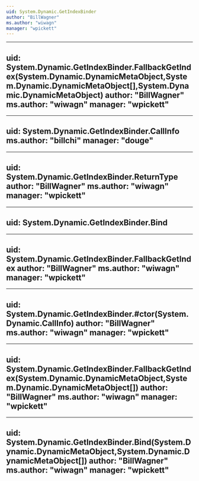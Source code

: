 ```yaml
---
uid: System.Dynamic.GetIndexBinder
author: "BillWagner"
ms.author: "wiwagn"
manager: "wpickett"
---
```


---
uid: System.Dynamic.GetIndexBinder.FallbackGetIndex(System.Dynamic.DynamicMetaObject,System.Dynamic.DynamicMetaObject[],System.Dynamic.DynamicMetaObject)
author: "BillWagner"
ms.author: "wiwagn"
manager: "wpickett"
---

---
uid: System.Dynamic.GetIndexBinder.CallInfo
ms.author: "billchi"
manager: "douge"
---

---
uid: System.Dynamic.GetIndexBinder.ReturnType
author: "BillWagner"
ms.author: "wiwagn"
manager: "wpickett"
---

---
uid: System.Dynamic.GetIndexBinder.Bind
---

---
uid: System.Dynamic.GetIndexBinder.FallbackGetIndex
author: "BillWagner"
ms.author: "wiwagn"
manager: "wpickett"
---

---
uid: System.Dynamic.GetIndexBinder.#ctor(System.Dynamic.CallInfo)
author: "BillWagner"
ms.author: "wiwagn"
manager: "wpickett"
---

---
uid: System.Dynamic.GetIndexBinder.FallbackGetIndex(System.Dynamic.DynamicMetaObject,System.Dynamic.DynamicMetaObject[])
author: "BillWagner"
ms.author: "wiwagn"
manager: "wpickett"
---

---
uid: System.Dynamic.GetIndexBinder.Bind(System.Dynamic.DynamicMetaObject,System.Dynamic.DynamicMetaObject[])
author: "BillWagner"
ms.author: "wiwagn"
manager: "wpickett"
---
